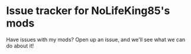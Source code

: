 # Issue tracker for NoLifeKing85's mods

Have issues with my mods? Open up an issue, and we'll see what we can do about it!
